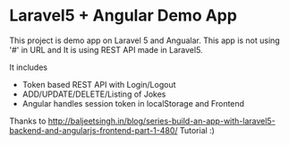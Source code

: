 # Laravel5 + Angular Demo App
This project is demo app on Laravel 5 and Angualar. This app is not using '#' in URL and It is using REST API made in Laravel5. 

It includes 
- Token based REST API with Login/Logout
- ADD/UPDATE/DELETE/Listing of Jokes
- Angular handles session token in localStorage and Frontend

Thanks to http://baljeetsingh.in/blog/series-build-an-app-with-laravel5-backend-and-angularjs-frontend-part-1-480/ Tutorial :)
